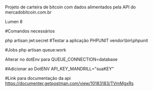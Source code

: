 Projeto de carteira de bitcoin com dados alimentados pela API do mercadobitcoin.com.br

Lumen 8

#Comandos necessários


php artisan jwt:secret
#Testar a aplicação PHPUNIT
vendor\bin\phpunit

#Jobs
php artisan queue:work

Alterar no dotEnv para  QUEUE_CONNECTION=database

#Adicionar ao DotENV
API_KEY_MANDRILL="suaKEY"


#Link para documentação da api
https://documenter.getpostman.com/view/10183183/TVmMgxRs